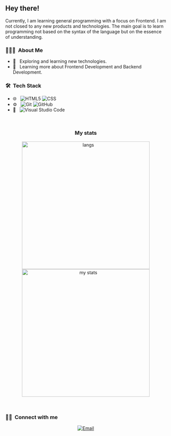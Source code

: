 <h2> Hey there!</h2>

<p>
  Currently, I am learning general programming with a focus on Frontend. I am not closed to any new products and technologies. The main goal is to learn programming not based on the syntax of the language but on the essence of understanding.
</p>

<h3> 👨🏻‍💻 &nbsp;About Me </h3>

- 🤔 &nbsp; Exploring and learning new technologies.
- 🌱 &nbsp; Learning more about Frontend Development and Backend Development.

<h3> 🛠 &nbsp;Tech Stack</h3>

- 🌐 &nbsp;
  ![HTML5](https://img.shields.io/badge/-HTML5-333333?style=flat&logo=HTML5)
  ![CSS](https://img.shields.io/badge/-CSS-333333?style=flat&logo=CSS3&logoColor=1572B6)
- ⚙️ &nbsp;
  ![Git](https://img.shields.io/badge/-Git-333333?style=flat&logo=git)
  ![GitHub](https://img.shields.io/badge/-GitHub-333333?style=flat&logo=github)
- 🔧 &nbsp;
  ![Visual Studio Code](https://img.shields.io/badge/-Visual%20Studio%20Code-333333?style=flat&logo=visual-studio-code&logoColor=007ACC)

  
<br/>

<h3 align="center">My stats</h3>

<p align="center">
  <img src="https://github-readme-stats.vercel.app/api/top-langs/?username=Naskri&layout=compact" width="400" alt="langs" />
    <br />
  <img src="https://github-readme-stats.vercel.app/api?username=Naskri&count_private=true&show_icons=true" width="400" alt="my stats" />
</p>

<br/>

<h3> 🤝🏻 &nbsp;Connect with me </h3>

<p align="center">
<a href="mailto:naskri.kam@wp.pl"><img alt="Email" src="https://img.shields.io/badge/Email-naskri.kamil@wp.pl-blue?style=flat-square&logo=wp"></a>
</p>
